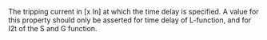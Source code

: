 ﻿The tripping current in [x In] at which the time delay is specified. A value for this property should only be asserted for time delay of L-function, and for I2t of the S and G function.
